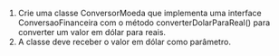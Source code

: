 1. Crie uma classe ConversorMoeda que implementa uma interface ConversaoFinanceira com o método converterDolarParaReal() para converter um valor em dólar para reais.
2. A classe deve receber o valor em dólar como parâmetro.